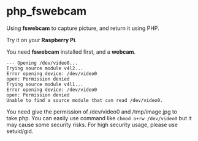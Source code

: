 # php_fswebcam
Using **fswebcam** to capture picture, and return it using PHP.

Try it on your **Raspberry Pi**.

You need **fswebcam** installed first, and a **webcam**.

```
--- Opening /dev/video0...
Trying source module v4l2...
Error opening device: /dev/video0
open: Permission denied
Trying source module v4l1...
Error opening device: /dev/video0
open: Permission denied
Unable to find a source module that can read /dev/video0.
```

You need give the permission of /dev/video0 and /tmp/image.jpg to take.php. You can easily use command like `chmod o+rw /dev/video0` but it may cause some security risks. For high security usage, please use setuid/gid.